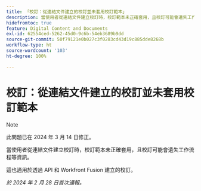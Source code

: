 ```yaml
---
title: 「校訂：從連結文件建立的校訂並未套用校訂範本」
description: 當使用者從連結文件建立校訂時，校訂範本未正確套用，且校訂可能會遺失工作流程等資訊。
hidefromtoc: true
feature: Digital Content and Documents
exl-id: 62554ced-5262-45d0-9c6b-54eb3689b9dd
source-git-commit: 50f79121e0b027c3f0283cd43d19c885dde8268b
workflow-type: ht
source-wordcount: '103'
ht-degree: 100%

---
```


# 校訂：從連結文件建立的校訂並未套用校訂範本

<!--On WF, WFF, WFP TOCs-->

>[!NOTE]
>
>此問題已在 2024 年 3 月 14 日修正。

當使用者從連結文件建立校訂時，校訂範本未正確套用，且校訂可能會遺失工作流程等資訊。

這也適用於透過 API 和 Workfront Fusion 建立的校訂。

_於 2024 年 2 月 28 日首次通報。_
